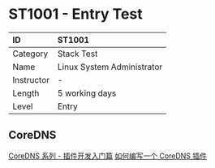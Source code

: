 # ST1001 - Entry Test

| ID            | ST1001                          |
| :--------     | :-----                          |
| Category      | Stack Test                      |
| Name          | Linux System Administrator      |
| Instructor    | -                               | 
| Length        | 5 working days                  |
| Level         | Entry                           |

## CoreDNS

[CoreDNS 系列 - 插件开发入门篇](https://mp.weixin.qq.com/s/wZSR7xCrA4ecEhufde6x-w)
[如何编写一个 CoreDNS 插件](https://mritd.me/2019/11/05/writing-plugin-for-coredns/)

